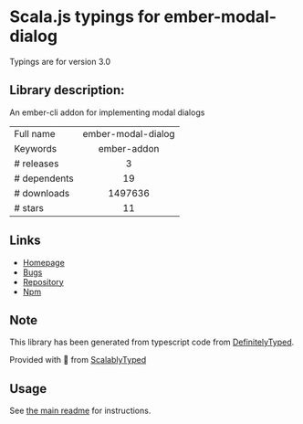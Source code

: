 
# Scala.js typings for ember-modal-dialog

Typings are for version 3.0

## Library description:
An ember-cli addon for implementing modal dialogs

|                    |                 |
| ------------------ | :-------------: |
| Full name          | ember-modal-dialog |
| Keywords           | ember-addon |
| # releases         | 3 |
| # dependents       | 19 |
| # downloads        | 1497636 |
| # stars            | 11 |

## Links
- [Homepage](https://github.com/yapplabs/ember-modal-dialog#readme)
- [Bugs](https://github.com/yapplabs/ember-modal-dialog/issues)
- [Repository](https://github.com/yapplabs/ember-modal-dialog)
- [Npm](https://www.npmjs.com/package/ember-modal-dialog)
    


## Note
This library has been generated from typescript code from [DefinitelyTyped](https://definitelytyped.org).

Provided with :purple_heart: from [ScalablyTyped](https://github.com/oyvindberg/ScalablyTyped)

## Usage
See [the main readme](../../readme.md) for instructions.


